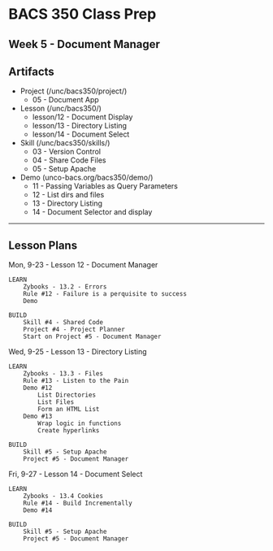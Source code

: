 # BACS 350 Class Prep

## Week 5 - Document Manager


## Artifacts

* Project (/unc/bacs350/project/)
    * 05 - Document App
* Lesson (/unc/bacs350/)
    * lesson/12 - Document Display
    * lesson/13 - Directory Listing
    * lesson/14 - Document Select
* Skill (/unc/bacs350/skills/)
    * 03 - Version Control
    * 04 - Share Code Files
    * 05 - Setup Apache
* Demo (unco-bacs.org/bacs350/demo/)
    * 11 - Passing Variables as Query Parameters
    * 12 - List dirs and files
    * 13 - Directory Listing
    * 14 - Document Selector and display

---

## Lesson Plans

Mon, 9-23 - Lesson 12 - Document Manager
    
    LEARN
        Zybooks - 13.2 - Errors
        Rule #12 - Failure is a perquisite to success
        Demo

    BUILD
        Skill #4 - Shared Code
        Project #4 - Project Planner
        Start on Project #5 - Document Manager


Wed, 9-25 - Lesson 13 - Directory Listing
    
    LEARN
        Zybooks - 13.3 - Files
        Rule #13 - Listen to the Pain
        Demo #12
            List Directories
            List Files
            Form an HTML List
        Demo #13
            Wrap logic in functions
            Create hyperlinks
         
    BUILD
        Skill #5 - Setup Apache
        Project #5 - Document Manager
        

Fri, 9-27 - Lesson 14 - Document Select
    
    LEARN
        Zybooks - 13.4 Cookies
        Rule #14 - Build Incrementally
        Demo #14 

    BUILD
        Skill #5 - Setup Apache
        Project #5 - Document Manager
        

